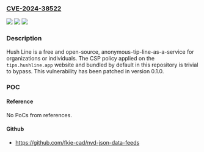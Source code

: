 ### [CVE-2024-38522](https://cve.mitre.org/cgi-bin/cvename.cgi?name=CVE-2024-38522)
![](https://img.shields.io/static/v1?label=Product&message=hushline&color=blue)
![](https://img.shields.io/static/v1?label=Version&message=%3D%20%3C%200.1.0%20&color=brighgreen)
![](https://img.shields.io/static/v1?label=Vulnerability&message=CWE-183%3A%20Permissive%20List%20of%20Allowed%20Inputs&color=brighgreen)

### Description

Hush Line is a free and open-source, anonymous-tip-line-as-a-service for organizations or individuals. The CSP policy applied on the `tips.hushline.app` website and bundled by default in this repository is trivial to bypass. This vulnerability has been patched in version 0.1.0.

### POC

#### Reference
No PoCs from references.

#### Github
- https://github.com/fkie-cad/nvd-json-data-feeds

